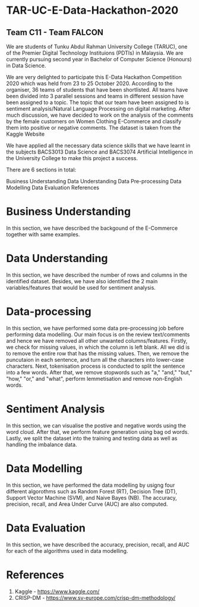 # TAR-UC-E-Data-Hackathon-2020
## Team C11 - Team FALCON
We are students of Tunku Abdul Rahman University College (TARUC), one of the Premier Digital Technology Instituions (PDTIs) in Malaysia. We are currently pursuing second year in Bachelor of Computer Science (Honours) in Data Science.

We are very delighted to participate this E-Data Hackathon Competition 2020 which was held from 23 to 25 October 2020. According to the organiser, 36 teams of students that have been shortlisted. All teams have been divided into 3 parallel sessions and teams in different session have been assigned to a topic. The topic that our team have been assigned to is sentiment analysis/Natural Language Processing on digital marketing. After much discussion, we have decided to work on the analysis of the comments by the female customers on  Women Clothing E-Commerce and classify them into positive or negative comments. The dataset is taken from the Kaggle Website

We have applied all the necessary data science skills that we have learnt in the subjects BACS3013 Data Science and BACS3074 Artificial Intelligence in the University College  to make this project a success.

There are 6 sections in total:

Business Understanding
Data Understanding
Data Pre-processing
Data Modelling
Data Evaluation
References

# Business Understanding
In this section, we have described the backgound of the E-Commerce together with same examples.

# Data Understanding
In this section, we have described the number of rows and columns in the identified dataset. Besides, we have also identified the 2 main variables/features that would be used for sentiment analysis.

# Data-processing
In this section, we have performed some data pre-processing job before performing data modelling. Our main focus is on the review text/comments and hence we have removed all other unwanted columns/features. Firstly, we check for missing values, in which the column is left blank. All we did is to remove the entire row that has the missing values. Then, we remove the puncutaion in each sentence, and turn all the characters into lower-case characters. Next, tokenisation process is conducted to split the sentence into a few words. After that, we remove stopwords such as "a," "and," "but," "how," "or," and "what", perform lemmetisation and remove non-English words.

# Sentiment Analysis
In this section, we can visualise the postive and negative words using the word cloud. After that, we perform feature generation using bag od words. Lastly, we split the dataset into the training and testing data as well as handling the imbalance data.

# Data Modelling
In this section, we have performed the data modelling by usigng four different algorothms such as  Random Forest (RT), Decision Tree (DT), Support Vector Machine (SVM), and Naive Bayes (NB). The accuracy, precision, recall, and Area Under Curve (AUC) are also computed.

# Data Evaluation
In this section, we have described the accuracy, precision, recall, and AUC for each of the algorithms used in data modelling.

# References
1. Kaggle - https://www.kaggle.com/
2. CRISP-DM - https://www.sv-europe.com/crisp-dm-methodology/

